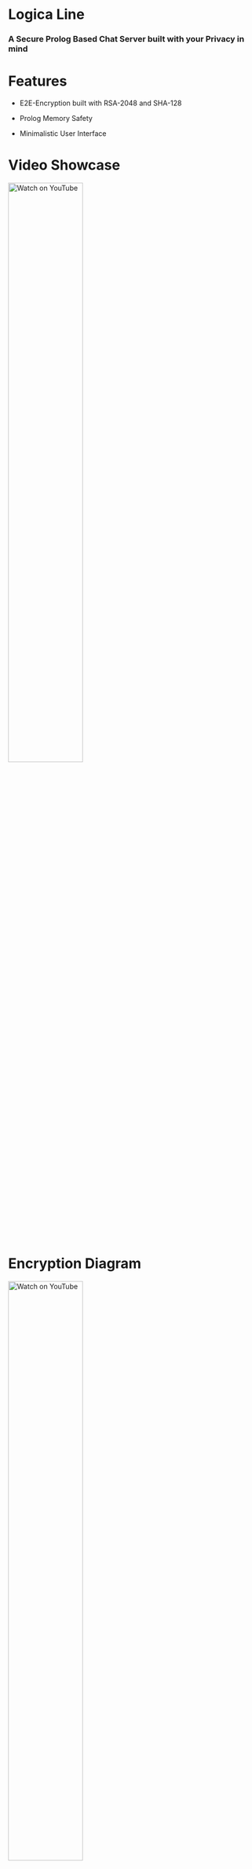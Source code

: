 # Logica Line

### A Secure Prolog Based Chat Server built with your Privacy in mind

# Features

  * E2E-Encryption built with RSA-2048 and SHA-128

  * Prolog Memory Safety

  * Minimalistic User Interface

# Video Showcase

<a href="https://www.youtube.com/watch?v=zRJ24DS3l5U">
  <img src="https://img.youtube.com/vi/zRJ24DS3l5U/0.jpg" style="width:55%;" alt="Watch on YouTube">
</a>

# Encryption Diagram

<img src="https://github.com/user-attachments/assets/a3ab212c-41ed-4f85-83da-47dc2084916d" style="width:55%;" alt="Watch on YouTube">

# Images

<img src="https://github.com/user-attachments/assets/bcd1bd5f-7190-4550-98b5-fa1977d08265" style="width:55%;">

# Made By

## [Fabio Semedo](https://github.com/FabioSemedo), [Gabriel Carlos](https://github.com/Furkhtmensch), [Gonçalo Branquinho](https://github.com/GoncaloBranquinho), [Gustavo dos Santos](https://github.com/Denellyne)
